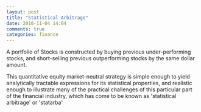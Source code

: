 ```yaml
---
layout: post
title: "Statistical Arbitrage"
date: 2010-11-04 14:04
comments: true
categories: finance
---
```


A portfolio of Stocks is constructed by buying previous under-performing stocks, and short-selling previous outperforming stocks by the same dollar amount.


This quantitative equity market-neutral strategy is simple enough to yield analytically tractable expressions for its statistical properties, and realistic enough to illustrate many of the practical challenges of this particular part of the financial industry, which has come to be known as 'statistical arbitrage' or 'statarba'

